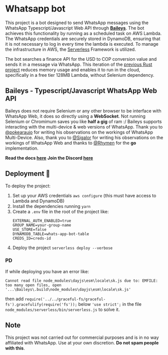 # Whatsapp bot

This project is a bot designed to send WhatsApp messages using the WhatsApp Typescript/Javascript Web API
through **[Baileys](https://github.com/WhiskeySockets/Baileys)**. The bot achieves this functionality by running as a
scheduled task on AWS Lambda. The WhatsApp credentials are securely stored in DynamoDB, ensuring that it is not
necessary to log in every time the lambda is executed. To manage the infrastructure in AWS, the
[Serverless](https://www.serverless.com) Framework is utilized.

The bot searches a finance API for the USD to COP conversion value and sends it in a message via WhatsApp. This
iteration of the [previous Rust project](https://github.com/SergioRt1/whatsapp-bot-rs) reduces memory usage and enables
it to run in the cloud, specifically in a free tier 128MB Lambda, without Selenium dependency.

## Baileys - Typescript/Javascript WhatsApp Web API

Baileys does not require Selenium or any other browser to be interface with WhatsApp Web, it does so directly using a **WebSocket**.
Not running Selenium or Chromimum saves you like **half a gig** of ram :/
Baileys supports interacting with the multi-device & web versions of WhatsApp.
Thank you to [@pokearaujo](https://github.com/pokearaujo/multidevice) for writing his observations on the workings of WhatsApp Multi-Device. Also, thank you to [@Sigalor](https://github.com/sigalor/whatsapp-web-reveng) for writing his observations on the workings of WhatsApp Web and thanks to [@Rhymen](https://github.com/Rhymen/go-whatsapp/) for the __go__ implementation.


**Read the docs [here](https://whiskeysockets.github.io/docs/intro)**
**Join the Discord [here](https://discord.gg/WeJM5FP9GG)**

## Deployment :rocket:

To deploy the project:

1. Set up your AWS credentials `aws configure` (this must have access to Lambda and DynamoDB)
2. Install the dependencies running `yarn`
3. Create a `.env` file in the root of the project like:
    ```env
    EXTERNAL_AUTH_ENABLED=true
    GROUP_NAME=your-group-name
    USE_STORE=false
    DYNAMODB_TABLE=whats-app-bot-table
    CREDS_ID=creds-id
    ```
4. Deploy the project `serverless deploy --verbose`

### PD

If while deploying you have an error like:

```
Cannot read file node_modules\dayjs\esm\locale\sk.js due to: EMFILE: too many open files, open '...\Baileys\.build\node_modules\dayjs\esm\locale\sk.js'
```

then add `require('../../graceful-fs/graceful-fs').gracefulify(require('fs'));` below `'use strict';` in the
file `node_modules/serverless/bin/serverless.js` to solve it.

## Note

This project was not carried out for commercial purposes and is in no way affiliated with WhatsApp. Use at your own
discretion. **Do not spam people with this**.
